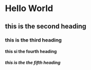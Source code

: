 # Hello World
## this is the second heading 
### this is the third heading 
#### this si the fourth heading 
##### this is the the fifth heading 
